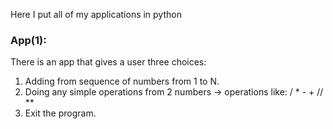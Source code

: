 Here I put all of my applications in python

### App(1):
There is an app that gives a user three choices:
1. Adding from sequence of numbers from 1 to N.
2. Doing any simple operations from 2 numbers -> operations like: / * - + // **
3. Exit the program.


